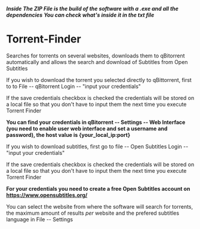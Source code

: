 ***Inside The ZIP File is the build of the software with a .exe and all the dependencies***
***You can check what's inside it in the txt file***

# Torrent-Finder
Searches for torrents on several websites, downloads them to qBitorrent automatically and allows the search and download of Subtitles from Open Subtitles

If you wish to download the torrent you selected directly to qBittorrent, first to to File -- qBitorrent Login -- "input your credentials"

If the save credentials checkbox is checked the credentials will be stored on a local file so that you don't have to input them the next time you execute Torrent Finder

**You can find your credentials in qBitorrent -- Settings -- Web Interface (you need to enable user web interface and set a username and password), the host value is {your_local_ip:port}**

If you wish to download subtitles, first go to file -- Open Subtitles Login -- "input your credentials"

If the save credentials checkbox is checked the credentials will be stored on a local file so that you don't have to input them the next time you execute Torrent Finder

**For your credentials you need to create a free Open Subtitles account on https://www.opensubtitles.org/**

You can select the website from where the software will search for torrents, the maximum amount of results *per* website and the prefered subtitles language in File -- Settings

